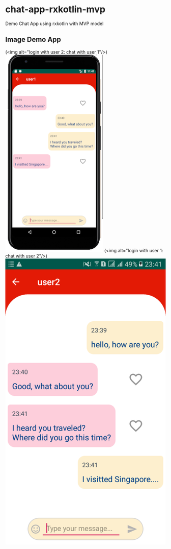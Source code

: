 # chat-app-rxkotlin-mvp
Demo Chat App using rxkotlin with MVP model
## Image Demo App
(&lt;img alt="login with user 2: chat with user 1"/&gt;)
![login with user 2](https://github.com/16130312-DangVanDa/chat-app-rxkotlin-mvp/blob/master/ImageAppDemo/rxKotlin_User1.PNG "login with user 2: chat with user 1")
(&lt;img alt="login with user 1: chat with user 2"/&gt;)
![login with user 1](https://github.com/16130312-DangVanDa/chat-app-rxkotlin-mvp/blob/master/ImageAppDemo/rxkotlin_user2.png "login with user 1: chat with user 2")
